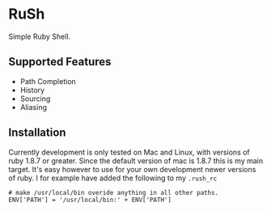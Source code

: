 # RuSh

Simple Ruby Shell.

## Supported Features

* Path Completion
* History
* Sourcing
* Aliasing

## Installation

Currently development is only tested on Mac and Linux, with versions of ruby 1.8.7 or greater. Since the default version of mac is 1.8.7 this is my main target. It's easy however to use for your own development newer versions of ruby. I for example have added the following to my `.rush_rc`

    # make /usr/local/bin overide anything in all other paths.
    ENV['PATH'] = '/usr/local/bin:' + ENV['PATH']
